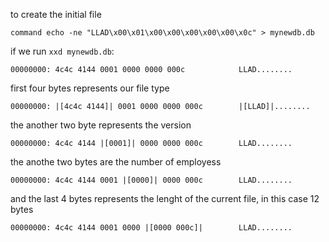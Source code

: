 

to create the initial file
```
command echo -ne "LLAD\x00\x01\x00\x00\x00\x00\x00\x0c" > mynewdb.db

```

if we run `xxd mynewdb.db`:

```
00000000: 4c4c 4144 0001 0000 0000 000c            LLAD........
```

first four bytes represents our file type

```
00000000: |[4c4c 4144]| 0001 0000 0000 000c        |[LLAD]|........
```

the another two byte represents the version

```
00000000: 4c4c 4144 |[0001]| 0000 0000 000c        LLAD........
```

the anothe two bytes are the number of employess

```
00000000: 4c4c 4144 0001 |[0000]| 0000 000c        LLAD........
```

and the last 4 bytes represents the lenght of the current file, in this case 12 bytes

```
00000000: 4c4c 4144 0001 0000 |[0000 000c]|        LLAD........
```